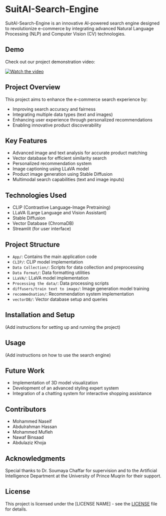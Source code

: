 # SuitAI-Search-Engine

SuitAI-Search-Engine is an innovative AI-powered search engine designed to revolutionize e-commerce by integrating advanced Natural Language Processing (NLP) and Computer Vision (CV) technologies.


## Demo

Check out our project demonstration video:

[![Watch the video](https://img.youtube.com/vi/RjCl8luc8N0/maxresdefault.jpg)](https://www.youtube.com/watch?v=RjCl8luc8N0)


## Project Overview

This project aims to enhance the e-commerce search experience by:
- Improving search accuracy and fairness
- Integrating multiple data types (text and images)
- Enhancing user experience through personalized recommendations
- Enabling innovative product discoverability

## Key Features

- Advanced image and text analysis for accurate product matching
- Vector database for efficient similarity search
- Personalized recommendation system
- Image captioning using LLaVA model
- Product image generation using Stable Diffusion
- Multimodal search capabilities (text and image inputs)

## Technologies Used

- CLIP (Contrastive Language-Image Pretraining)
- LLaVA (Large Language and Vision Assistant)
- Stable Diffusion
- Vector Database (ChromaDB)
- Streamlit (for user interface)

## Project Structure

- `App/`: Contains the main application code
- `CLIP/`: CLIP model implementation
- `Data Collection/`: Scripts for data collection and preprocessing
- `Data Format/`: Data formatting utilities
- `LLaVA/`: LLaVA model implementation
- `Processing the data/`: Data processing scripts
- `diffusers/train text to image/`: Image generation model training
- `recommednation/`: Recommendation system implementation
- `vectorDB/`: Vector database setup and queries

## Installation and Setup

(Add instructions for setting up and running the project)

## Usage

(Add instructions on how to use the search engine)



## Future Work

- Implementation of 3D model visualization
- Development of an advanced styling expert system
- Integration of a chatting system for interactive shopping assistance

## Contributors

- Mohammed Naseif
- Abdulrahman Hassan
- Mohammed Mufleh
- Nawaf Binsaad
- Abdulaziz Khoja

## Acknowledgments

Special thanks to Dr. Soumaya Chaffar for supervision and to the Artificial Intelligence Department at the University of Prince Muqrin for their support.

## License

This project is licensed under the [LICENSE NAME] - see the [LICENSE](LICENSE) file for details.
